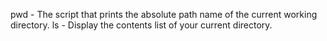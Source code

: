 pwd - The script that prints the absolute path name of the current working directory.
ls - Display the contents list of your current directory.